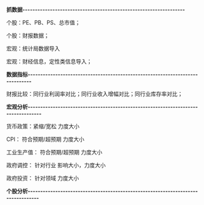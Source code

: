 **抓数据-----------------------------------------------------------------**

个股：PE、PB、PS、总市值；

个股：财报数据；

宏观：统计局数据导入

宏观：财经信息，定性类信息导入；

**数据指标------------------------------------------------------------------------------**

财报比较：同行业利润率对比；同行业收入增幅对比；同行业库存率对比；

**宏观分析----------------------------------------------------------------------------------**

货币政策：紧缩/宽松    力度大小

CPI： 符合预期/超预期    力度大小

工业生产值： 符合预期/超预期   力度大小

政府调控：  针对行业  影响大小，力度大小

政府投资：  针对领域   力度大小

**个股分析---------------------------------------------------------------------------------**



